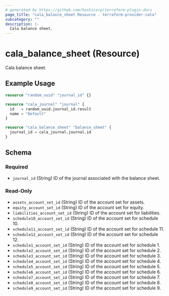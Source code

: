 ```yaml
---
# generated by https://github.com/hashicorp/terraform-plugin-docs
page_title: "cala_balance_sheet Resource - terraform-provider-cala"
subcategory: ""
description: |-
  Cala balance sheet.
---
```


# cala_balance_sheet (Resource)

Cala balance sheet.

## Example Usage

```terraform
resource "random_uuid" "journal_id" {}

resource "cala_journal" "journal" {
  id   = random_uuid.journal_id.result
  name = "Default"
}

resource "cala_balance_sheet" "balance_sheet" {
  journal_id = cala_journal.journal.id
}
```

<!-- schema generated by tfplugindocs -->
## Schema

### Required

- `journal_id` (String) ID of the journal associated with the balance sheet.

### Read-Only

- `assets_account_set_id` (String) ID of the account set for assets.
- `equity_account_set_id` (String) ID of the account set for equity.
- `liabilities_account_set_id` (String) ID of the account set for liabilities.
- `schedule10_account_set_id` (String) ID of the account set for schedule 10.
- `schedule11_account_set_id` (String) ID of the account set for schedule 11.
- `schedule12_account_set_id` (String) ID of the account set for schedule 12.
- `schedule1_account_set_id` (String) ID of the account set for schedule 1.
- `schedule2_account_set_id` (String) ID of the account set for schedule 2.
- `schedule3_account_set_id` (String) ID of the account set for schedule 3.
- `schedule4_account_set_id` (String) ID of the account set for schedule 4.
- `schedule5_account_set_id` (String) ID of the account set for schedule 5.
- `schedule6_account_set_id` (String) ID of the account set for schedule 6.
- `schedule7_account_set_id` (String) ID of the account set for schedule 7.
- `schedule8_account_set_id` (String) ID of the account set for schedule 8.
- `schedule9_account_set_id` (String) ID of the account set for schedule 9.
